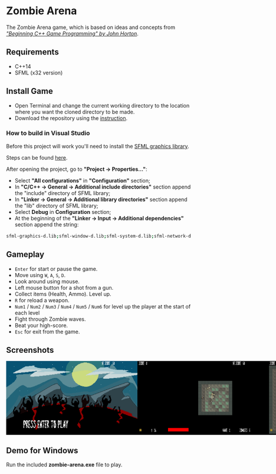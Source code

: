 # Zombie Arena
The Zombie Arena game, which is based on ideas and concepts from [*"Beginning C++ Game Programming" by John Horton*](https://www.packtpub.com/product/beginning-c-game-programming-second-edition/9781838648572).

## Requirements
- C++14
- SFML (x32 version)

## Install Game
- Open Terminal and change the current working directory to the location where you want the cloned directory to be made.
- Download the repository using the [instruction](https://help.github.com/en/github/creating-cloning-and-archiving-repositories/cloning-a-repository).

### How to build in Visual Studio
Before this project will work you'll need to install the [SFML graphics library](https://www.sfml-dev.org/). 

Steps can be found [here](https://www.sfml-dev.org/tutorials/2.5/#getting-started).

After opening the project, go to **"Project -> Properties..."**:
- Select **"All configurations"** in **"Configuration"** section;
- In **"C/C++ -> General -> Additional include directories"** section append the "include" directory of SFML library;
- In **"Linker -> General -> Additional library directories"** section append the "lib" directory of SFML library;
- Select **Debug** in **Configuration** section;
- At the beginning of the **"Linker -> Input -> Additional dependencies"** section append the string:
```bash
sfml-graphics-d.lib;sfml-window-d.lib;sfml-system-d.lib;sfml-network-d.lib;sfml-audio-d.lib;
```

## Gameplay
- `Enter` for start or pause the game.
- Move using `W`, `A`, `S`, `D`.
- Look around using mouse.
- Left mouse button for a shot from a gun.
- Collect items (Health, Ammo). Level up.
- `R` for reload a weapon.
- `Num1` / `Num2` / `Num3` / `Num4` / `Num5` / `Num6` for level up the player at the start of each level
- Fight through Zombie waves.
- Beat your high-score.
- `Esc` for exit from the game.


## Screenshots

<div style="display: flex; align-items: flex-start;">
  <img src="./screenshots/Screenshot1.png" height="200">
  <img src="./screenshots/Screenshot2.png" height="200">
  <img src="./screenshots/Screenshot3.png" height="200">
  <img src="./screenshots/Screenshot4.png" height="200">
  <img src="./screenshots/Screenshot5.png" height="200">
  <img src="./screenshots/Screenshot6.png" height="200">
</div>

## Demo for Windows
Run the included **zombie-arena.exe** file to play.
